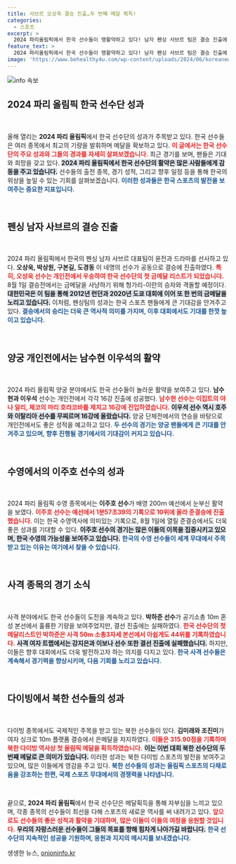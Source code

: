 ```yaml
---
title: 사브르 오상욱 결승 진출…두 번째 메달 획득!
categories:
  - 스포츠
excerpt: >
  2024 파리올림픽에서 한국 선수들이 맹활약하고 있다! 남자 펜싱 사브르 팀은 결승 진출에 성공하며 3연패를 다지려 하고, 양궁의 남수현과 이우석은 개인전에서도 16강에 안착했다.
feature_text: >
  2024 파리올림픽에서 한국 선수들이 맹활약하고 있다! 남자 펜싱 사브르 팀은 결승 진출에 성공하며 3연패를 다지려 하고, 양궁의 남수현과 이우석은 개인전에서도 16강에 안착했다.
image: 'https://www.behealthy4u.com/wp-content/uploads/2024/06/koreanews.jpg'
---
```


<p><img src="https://www.behealthy4u.com/wp-content/uploads/2024/06/koreanews.jpg" alt="info 속보" /></p>

<h2 data-ke-size="size26">2024 파리 올림픽 한국 선수단 성과</h2>

<p data-ke-size="size16">&nbsp;</p>

<p>올해 열리는 <b>2024 파리 올림픽</b>에서 한국 선수단의 성과가 주목받고 있다. 한국 선수들은 여러 종목에서 최고의 기량을 발휘하며 메달을 확보하고 있다. <b><span style="color: #ee2323;">이 글에서는 한국 선수단의 주요 성과와 그들의 경과를 자세히 살펴보겠습니다.</span></b> 최근 경기를 보며, 팬들은 기대와 희망을 갖고 있다. <b><span style="background-color: #21538527;">2024 파리 올림픽에서 한국 선수단의 활약은 많은 사람들에게 감동을 주고 있습니다.</span></b> 선수들의 출전 종목, 경기 성적, 그리고 향후 일정 등을 통해 한국의 위상을 높일 수 있는 기회를 살펴보겠습니다. <b><span style="color: #1a5490;">이러한 성과들은 한국 스포츠의 발전을 보여주는 중요한 지표입니다.</span></b></p>

<p data-ke-size="size16">&nbsp;</p>

<h2 data-ke-size="size26">펜싱 남자 사브르의 결승 진출</h2>

<p data-ke-size="size16">&nbsp;</p>

<p>2024 파리 올림픽에서 한국의 펜싱 남자 사브르 대표팀이 윤전과 드라마를 선사하고 있다. <b>오상욱, 박상원, 구본길, 도경동</b> 이 네명의 선수가 공동으로 결승에 진출하였다. <b><span style="color: #ee2323;">특히, 오상욱 선수는 개인전에서 우승하여 한국 선수단의 첫 금메달 리스트가 되었습니다.</span></b> 8월 1일 결승전에서는 금메달을 사냥하기 위해 헝가리-이란의 승자와 격돌할 예정이다. <b><span style="background-color: #21538527;">대한민국은 이 팀을 통해 2012년 런던과 2020년 도쿄 대회에 이어 또 한 번의 금메달을 노리고 있습니다.</span></b>  이처럼, 펜싱팀의 성과는 한국 스포츠 팬들에게 큰 기대감을 안겨주고 있다. <b><span style="color: #1a5490;">결승에서의 승리는 더욱 큰 역사적 의미를 가지며, 이후 대회에서도 기대를 한껏 높이고 있습니다.</span></b></p>

<p data-ke-size="size16">&nbsp;</p>

<h2 data-ke-size="size26">양궁 개인전에서는 남수현 이우석의 활약</h2>

<p data-ke-size="size16">&nbsp;</p>

<p>2024 파리 올림픽 양궁 분야에서도 한국 선수들이 놀라운 활약을 보여주고 있다. <b>남수현과 이우석</b> 선수는 개인전에서 각각 16강 진출에 성공했다. <b><span style="color: #ee2323;">남수현 선수는 이집트의 야나 알리, 체코의 마리 호라코바를 제치고 16강에 진입하였습니다.</span></b> <b><span style="background-color: #21538527;">이우석 선수 역시 호주와 이탈리아 선수를 무찌르며 16강에 올랐습니다.</span></b>  양궁 단체전에서의 연승을 바탕으로 개인전에서도 좋은 성적을 예고하고 있다. <b><span style="color: #1a5490;">두 선수의 경기는 양궁 팬들에게 큰 기대를 안겨주고 있으며, 향후 진행될 경기에서의 기대감이 커지고 있습니다.</span></b></p>

<p data-ke-size="size16">&nbsp;</p>

<h2 data-ke-size="size26">수영에서의 이주호 선수의 성과</h2>

<p data-ke-size="size16">&nbsp;</p>

<p>2024 파리 올림픽 수영 종목에서는 <b>이주호 선수</b>가 배영 200ｍ 예선에서 눈부신 활약을 보였다. <b><span style="color: #ee2323;">이주호 선수는 예선에서 1분57초39의 기록으로 10위에 올라 준결승에 진출했습니다.</span></b>  이는 한국 수영역사에 의미있는 기록으로, 8월 1일에 열릴 준결승에서도 더욱 좋은 성과를 기대할 수 있다. <b><span style="background-color: #21538527;">이주호 선수의 경기는 많은 이들의 이목을 집중시키고 있으며, 한국 수영의 가능성을 보여주고 있습니다.</span></b> <b><span style="color: #1a5490;">한국의 수영 선수들이 세계 무대에서 주목받고 있는 이유는 여기에서 찾을 수 있습니다.</span></b></p>

<p data-ke-size="size16">&nbsp;</p>

<h2 data-ke-size="size26">사격 종목의 경기 소식</h2>

<p data-ke-size="size16">&nbsp;</p>

<p>사격 분야에서도 한국 선수들이 도전을 계속하고 있다. <b>박하준 선수</b>가 공기소총 10m 혼성 본선에서 훌륭한 기량을 보여주었지만, 결선 진출에는 실패하였다. <b><span style="color: #ee2323;">한국 선수단의 첫 메달리스트인 박하준은 사격 50m 소총3자세 본선에서 아쉽게도 44위를 기록하였습니다.</span></b> <b><span style="background-color: #21538527;">사격 여자 트랩에서는 강지은과 이보나 선수 또한 결선 진출에 실패했습니다.</span></b> 하지만, 이들은 향후 대회에서도 더욱 발전하고자 하는 의지를 다지고 있다. <b><span style="color: #1a5490;">한국 사격 선수들은 계속해서 경기력을 향상시키며, 다음 기회를 노리고 있습니다.</span></b></p>

<p data-ke-size="size16">&nbsp;</p>

<h2 data-ke-size="size26">다이빙에서 북한 선수들의 성과</h2>

<p data-ke-size="size16">&nbsp;</p>

<p>다이빙 종목에서도 국제적인 주목을 받고 있는 북한 선수들이 있다. <b>김미래와 조진미</b>가 여자 싱크로 10m 플랫폼 결승에서 은메달을 차지하였다. <b><span style="color: #ee2323;">이들은 315.90점을 기록하며 북한 다이빙 역사상 첫 올림픽 메달을 획득하였습니다.</span></b> <b><span style="background-color: #21538527;">이는 이번 대회 북한 선수단의 두 번째 메달로 큰 의미가 있습니다.</span></b> 이러한 성과는 북한 다이빙 스포츠의 발전을 보여주고 있으며, 많은 이들에게 영감을 주고 있다. <b><span style="color: #1a5490;">북한 선수들의 성과는 올림픽 스포츠의 다채로움을 강조하는 한편, 국제 스포츠 무대에서의 경쟁력을 나타냅니다.</span></b></p>

<p data-ke-size="size16">&nbsp;</p>

<p>끝으로, <b>2024 파리 올림픽</b>에서 한국 선수단은 메달획득을 통해 자부심을 느끼고 있으며, 각종 종목의 선수들이 최선을 다해 스포츠의 새로운 역사를 써 내려가고 있다. <b><span style="color: #ee2323;">앞으로도 선수들의 좋은 성적과 활약을 기대하며, 많은 이들이 이들의 여정을 응원할 것입니다.</span></b> <b><span style="background-color: #21538527;">우리의 자랑스러운 선수들이 그들의 목표를 향해 힘차게 나아가길 바랍니다.</span></b> <b><span style="color: #1a5490;">한국 선수단의 지속적인 성공을 기원하며, 응원과 지지의 메시지를 보내겠습니다.</span></b></p>
생생한 뉴스, <a href="https://onioninfo.kr" rel="dofollow">onioninfo.kr</a>


